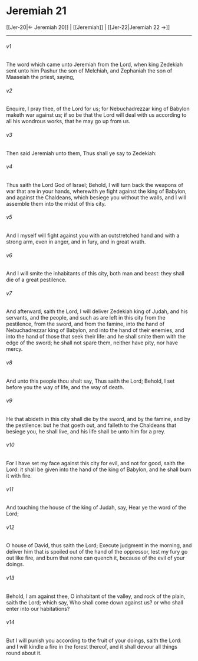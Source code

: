 # Jeremiah 21

[[Jer-20|← Jeremiah 20]] | [[Jeremiah]] | [[Jer-22|Jeremiah 22 →]]
***

###### v1
The word which came unto Jeremiah from the Lord, when king Zedekiah sent unto him Pashur the son of Melchiah, and Zephaniah the son of Maaseiah the priest, saying,
###### v2
Enquire, I pray thee, of the Lord for us; for Nebuchadrezzar king of Babylon maketh war against us; if so be that the Lord will deal with us according to all his wondrous works, that he may go up from us.
###### v3
Then said Jeremiah unto them, Thus shall ye say to Zedekiah:
###### v4
Thus saith the Lord God of Israel; Behold, I will turn back the weapons of war that are in your hands, wherewith ye fight against the king of Babylon, and against the Chaldeans, which besiege you without the walls, and I will assemble them into the midst of this city.
###### v5
And I myself will fight against you with an outstretched hand and with a strong arm, even in anger, and in fury, and in great wrath.
###### v6
And I will smite the inhabitants of this city, both man and beast: they shall die of a great pestilence.
###### v7
And afterward, saith the Lord, I will deliver Zedekiah king of Judah, and his servants, and the people, and such as are left in this city from the pestilence, from the sword, and from the famine, into the hand of Nebuchadrezzar king of Babylon, and into the hand of their enemies, and into the hand of those that seek their life: and he shall smite them with the edge of the sword; he shall not spare them, neither have pity, nor have mercy.
###### v8
And unto this people thou shalt say, Thus saith the Lord; Behold, I set before you the way of life, and the way of death.
###### v9
He that abideth in this city shall die by the sword, and by the famine, and by the pestilence: but he that goeth out, and falleth to the Chaldeans that besiege you, he shall live, and his life shall be unto him for a prey.
###### v10
For I have set my face against this city for evil, and not for good, saith the Lord: it shall be given into the hand of the king of Babylon, and he shall burn it with fire.
###### v11
And touching the house of the king of Judah, say, Hear ye the word of the Lord;
###### v12
O house of David, thus saith the Lord; Execute judgment in the morning, and deliver him that is spoiled out of the hand of the oppressor, lest my fury go out like fire, and burn that none can quench it, because of the evil of your doings.
###### v13
Behold, I am against thee, O inhabitant of the valley, and rock of the plain, saith the Lord; which say, Who shall come down against us? or who shall enter into our habitations?
###### v14
But I will punish you according to the fruit of your doings, saith the Lord: and I will kindle a fire in the forest thereof, and it shall devour all things round about it. 
